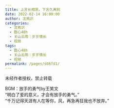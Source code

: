 ```yaml
---
title: 上言长相思，下言久离别
date: 2022-02-14 16:00:00
author: 沈焉识
categories: 
  - 沈焉识
  - 戬心48h
  - 关山云雨｜岁岁情长
  - 视频
tags: 
  - 戬心48h
  - 关山云雨｜岁岁情长
  - 视频
permalink: /pages/d46fd1/
---
```


<iframeComp ihtml="https://player.bilibili.com/player.html?aid=636449914&cid=507308186&page=1&danmaku=1&high_quality=1"></iframeComp>

未经作者授权，禁止转载

BGM：放手的勇气by王笑文  
“明白了爱的意义，才会有放手的勇气。”  
“千万记得天涯有人在等你，风，再急再狂我也不放弃。”
<!-- more -->
